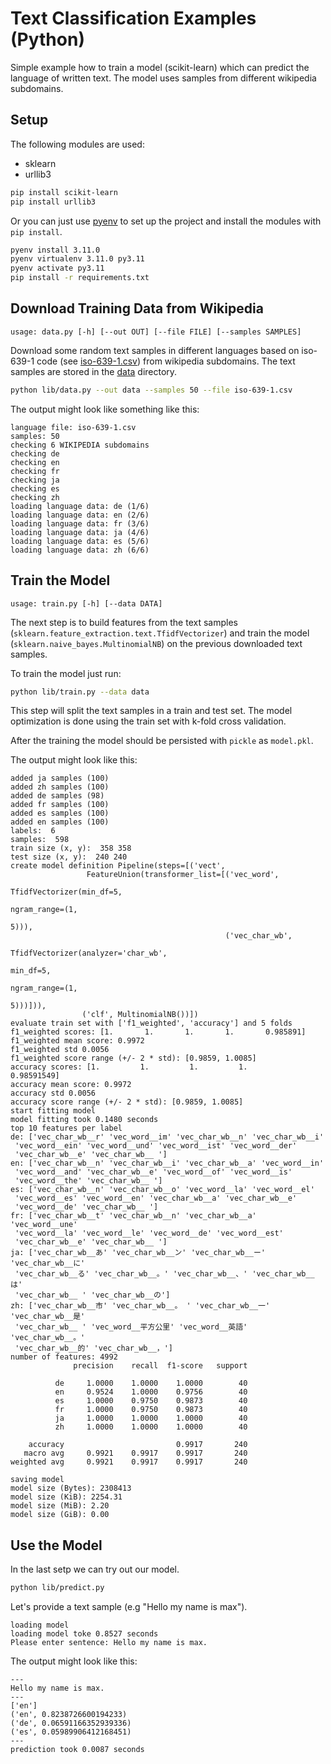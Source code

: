# Text Classification Examples (Python)

Simple example how to train a model (scikit-learn) which can predict the language of written text. The model uses samples from different wikipedia subdomains.

## Setup

The following modules are used:
- sklearn
- urllib3

```bash
pip install scikit-learn
pip install urllib3
```

Or you can just use [pyenv](https://github.com/pyenv/pyenv) to set up the project and install the modules with `pip install`.

```bash
pyenv install 3.11.0
pyenv virtualenv 3.11.0 py3.11
pyenv activate py3.11
pip install -r requirements.txt
```


## Download Training Data from Wikipedia

```
usage: data.py [-h] [--out OUT] [--file FILE] [--samples SAMPLES]
```

Download some random text samples in different languages based on iso-639-1 code (see [iso-639-1.csv](iso-639-1.csv)) from 
wikipedia subdomains. The text samples are stored in the [data](data) directory.

```bash
python lib/data.py --out data --samples 50 --file iso-639-1.csv
```

The output might look like something like this:

```
language file: iso-639-1.csv
samples: 50
checking 6 WIKIPEDIA subdomains
checking de
checking en
checking fr
checking ja
checking es
checking zh
loading language data: de (1/6)
loading language data: en (2/6)
loading language data: fr (3/6)
loading language data: ja (4/6)
loading language data: es (5/6)
loading language data: zh (6/6)
```

## Train the Model

```
usage: train.py [-h] [--data DATA]
```

The next step is to build features from the text samples (`sklearn.feature_extraction.text.TfidfVectorizer`) 
and train the model (`sklearn.naive_bayes.MultinomialNB`) on the previous downloaded text samples.


To train the model just run:

```bash
python lib/train.py --data data
```
This step will split the text samples in a train and test set.
The model optimization is done using the train set with k-fold cross validation.

After the training the model should be persisted with `pickle` as `model.pkl`.   

The output might look like this:

```
added ja samples (100)
added zh samples (100)
added de samples (98)
added fr samples (100)
added es samples (100)
added en samples (100)
labels:  6
samples:  598
train size (x, y):  358 358
test size (x, y):  240 240
create model definition Pipeline(steps=[('vect',
                 FeatureUnion(transformer_list=[('vec_word',
                                                 TfidfVectorizer(min_df=5,
                                                                 ngram_range=(1,
                                                                              5))),
                                                ('vec_char_wb',
                                                 TfidfVectorizer(analyzer='char_wb',
                                                                 min_df=5,
                                                                 ngram_range=(1,
                                                                              5)))])),
                ('clf', MultinomialNB())])
evaluate train set with ['f1_weighted', 'accuracy'] and 5 folds
f1_weighted scores: [1.       1.       1.       1.       0.985891]
f1_weighted mean score: 0.9972
f1_weighted std 0.0056
f1_weighted score range (+/- 2 * std): [0.9859, 1.0085]
accuracy scores: [1.         1.         1.         1.         0.98591549]
accuracy mean score: 0.9972
accuracy std 0.0056
accuracy score range (+/- 2 * std): [0.9859, 1.0085]
start fitting model
model fitting took 0.1480 seconds
top 10 features per label
de: ['vec_char_wb__r' 'vec_word__im' 'vec_char_wb__n' 'vec_char_wb__i'
 'vec_word__ein' 'vec_word__und' 'vec_word__ist' 'vec_word__der'
 'vec_char_wb__e' 'vec_char_wb__ ']
en: ['vec_char_wb__n' 'vec_char_wb__i' 'vec_char_wb__a' 'vec_word__in'
 'vec_word__and' 'vec_char_wb__e' 'vec_word__of' 'vec_word__is'
 'vec_word__the' 'vec_char_wb__ ']
es: ['vec_char_wb__n' 'vec_char_wb__o' 'vec_word__la' 'vec_word__el'
 'vec_word__es' 'vec_word__en' 'vec_char_wb__a' 'vec_char_wb__e'
 'vec_word__de' 'vec_char_wb__ ']
fr: ['vec_char_wb__t' 'vec_char_wb__n' 'vec_char_wb__a' 'vec_word__une'
 'vec_word__la' 'vec_word__le' 'vec_word__de' 'vec_word__est'
 'vec_char_wb__e' 'vec_char_wb__ ']
ja: ['vec_char_wb__あ' 'vec_char_wb__ン' 'vec_char_wb__ー' 'vec_char_wb__に'
 'vec_char_wb__る' 'vec_char_wb__。' 'vec_char_wb__、' 'vec_char_wb__は'
 'vec_char_wb__ ' 'vec_char_wb__の']
zh: ['vec_char_wb__市' 'vec_char_wb__。 ' 'vec_char_wb__一' 'vec_char_wb__是'
 'vec_char_wb__ ' 'vec_word__平方公里' 'vec_word__英語' 'vec_char_wb__。'
 'vec_char_wb__的' 'vec_char_wb__，']
number of features: 4992
              precision    recall  f1-score   support

          de     1.0000    1.0000    1.0000        40
          en     0.9524    1.0000    0.9756        40
          es     1.0000    0.9750    0.9873        40
          fr     1.0000    0.9750    0.9873        40
          ja     1.0000    1.0000    1.0000        40
          zh     1.0000    1.0000    1.0000        40

    accuracy                         0.9917       240
   macro avg     0.9921    0.9917    0.9917       240
weighted avg     0.9921    0.9917    0.9917       240

saving model
model size (Bytes): 2308413
model size (KiB): 2254.31
model size (MiB): 2.20
model size (GiB): 0.00
```

## Use the Model

In the last setp we can try out our model.

```bash
python lib/predict.py
```

Let's provide a text sample (e.g "Hello my name is max").
```
loading model
loading model toke 0.8527 seconds
Please enter sentence: Hello my name is max.
```

The output might look like this:

```
---
Hello my name is max.
---
['en']
('en', 0.8238726600194233)
('de', 0.06591166352939336)
('es', 0.05989906412168451)
---
prediction took 0.0087 seconds
```

